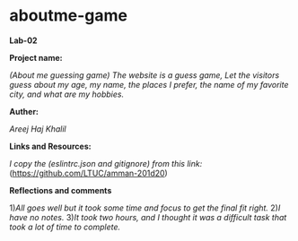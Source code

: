 # aboutme-game

**Lab-02**

**Project name:**

*(About me guessing game)*
 *The website is a guess game, Let the visitors guess about my age, my name, the places I prefer, the name of my favorite city, and what are my hobbies.*


**Auther:**

*Areej Haj Khalil*


**Links and Resources:**

*I copy the (eslintrc.json and gitignore) from this link:*
(https://github.com/LTUC/amman-201d20)



**Reflections and comments**

1)*All goes well but it took some time and focus to get the final fit right.*
2)*I have no notes.*
3)*It took two hours, and I thought it was a difficult task that took a lot of time to complete.*

